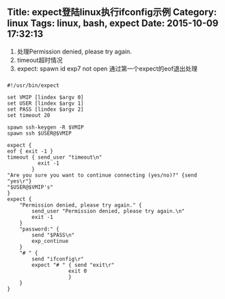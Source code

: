 Title: expect登陆linux执行ifconfig示例
Category: linux
Tags: linux, bash, expect
Date: 2015-10-09 17:32:13
---


1. 处理Permission denied, please try again.
2. timeout超时情况
3.  expect: spawn id exp7 not open 通过第一个expect的eof退出处理

###
	#!/usr/bin/expect
	
	set VMIP [lindex $argv 0]
	set USER [lindex $argv 1]
	set PASS [lindex $argv 2]
	set timeout 20
	
	spawn ssh-keygen -R $VMIP
	spawn ssh $USER@$VMIP
	
	expect {
	eof { exit -1 }
	timeout { send_user "timeout\n"
			  exit -1
			}
	"Are you sure you want to continue connecting (yes/no)?" {send "yes\r"}
	"$USER@$VMIP's"
	}
	expect {
		"Permission denied, please try again." { 
			send_user "Permission denied, please try again.\n"
	        exit -1
		}
		"password:" {
			send "$PASS\n"
			exp_continue
		}
		"# " {
			send "ifconfig\r"
	        expect "# " { send "exit\r"
						exit 0
						}
		}
	}

###
